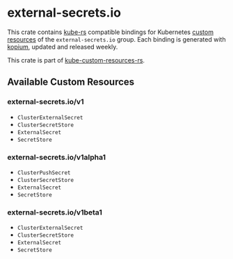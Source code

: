 <!--
SPDX-FileCopyrightText: The kube-custom-resources-rs Authors
SPDX-License-Identifier: 0BSD
 -->

# external-secrets.io

This crate contains [kube-rs](https://kube.rs/) compatible bindings for Kubernetes [custom resources](https://kubernetes.io/docs/tasks/extend-kubernetes/custom-resources/custom-resource-definitions/) of the `external-secrets.io` group. Each binding is generated with [kopium](https://github.com/kube-rs/kopium), updated and released weekly.

This crate is part of [kube-custom-resources-rs](https://github.com/metio/kube-custom-resources-rs).

## Available Custom Resources

### external-secrets.io/v1
- `ClusterExternalSecret`
- `ClusterSecretStore`
- `ExternalSecret`
- `SecretStore`
### external-secrets.io/v1alpha1
- `ClusterPushSecret`
- `ClusterSecretStore`
- `ExternalSecret`
- `SecretStore`
### external-secrets.io/v1beta1
- `ClusterExternalSecret`
- `ClusterSecretStore`
- `ExternalSecret`
- `SecretStore`
